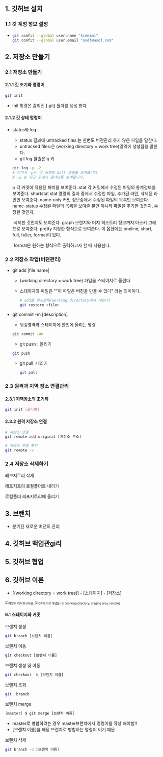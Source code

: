 ## 1. 깃허브 설치

### 1.1 깃 계정 정보 설정

 - ```bash
   git confit --global user.name "kimmimi"
   git confit --global user.email "asdf@asdf.com"
   ```

   

## 2. 저장소 만들기

### 2.1 저장소 만들기

#### 2.1.1 깃 초기화 명령어

```bash
git init
```

- init 명령은 감춰진 [.git] 폴더를 생성 한다

#### 2.1.2 깃 상태 명령어

- status와 log
  - status 결과에 untracked files:는 한번도 버젼관리 하지 않은 파일을 말한다.
  - untracked files:은 (working directory = work tree)영역에 생성됨을 말한다.
  - git log 탈출은 q 키
  
  ```bash
  git log -p -2
  # 여기서 -p는 각 커밋의 diff 결과를 보여줍니다.
  # -2 는 최근 두개의 결과만를 보여줍니다.
  ```
  
  p		각 커밋에 적용된 패치를 보여준다.
  stat		각 커밋에서 수정된 파일의 통계정보를 보여준다.
  shortstat	stat 명령의 결과 중에서 수정한 파일, 추가된 라인, 삭제된 라인만 보여준다.
  name-only	커밋 정보중에서 수정된 파일의 목록만 보여준다.
  name-status	수정된 파일의 목록을 보여줄 뿐만 아니라 파일을 추가한 것인지, 수정한 것인지, 
  
  ​							삭제한 것인지도 보여준다.
  graph		브랜치와 머지 히스토리 정보까지 아스키 그래프로 보여준다.
  pretty		지정한 형식으로 보여준다. 이 옵션에는 oneline, short, full, fuller, format이 있다. 
  
  ​					format은 원하는 형식으로 출력하고자 할 때 사용한다.

### 2.2 저장소 작업(버젼관리)

- git add [file name]
  - (working directory = work tree) 파일을 스테이지로 올린다.
  
  - 스테이지의 파일은 ""이 파일은 버젼을 만들 수 있다" 라는 의미이다.
  
    ```bash
    # add를 취소할때(working directory에서 내린다)
    git restore <file>
    ```
  
    
  
- git commit -m [description]

  - 워킹영역과 스테이지에 한번에 올리는 명령

  ```bash
  git commit -am
  ```

  - git push	: 올리기

  ```bash
  git push
  ```

  - git pull	:내리기

    ```bash
    git pull
    ```

    

### 2.3 원격과 지역 장소 연결관리

#### 	2.3.1 지역장소의 초기화

```bash 
git init [폴더명]
```

#### 	2.3.2 원격 저장소 연결

```bash
# 저장소 연결
git remote add original [저장소 주소]

# 저장소 연결 확인
git remote -v
```





### 2.4 저장소 삭제하기

레보지트리 삭제

레포지트리 로컬폴더로 내리기

로컬폴더 레포지트리에 올리기

## 3. 브랜치

- 분기된 새로운 버전의 관리

  

## 4. 깃허브 백업관gi리

## 5. 깃허브 협업

## 6. 깃허브 이론

- [(working directory = work tree)] - [스테이지] - [저장소]

<img src="https://git-scm.com/book/en/v2/images/lifecycle.png" alt="파일의 라이프사이클." style="zoom: 67%;" />

<img src="https://media.vlpt.us/images/janeljs/post/2654de26-d74b-4618-9a3c-96668a4e2a53/image.png" alt="Git의 기본 개념들 (1) (working directory, staging area, remote)" style="zoom: 67%;" />



#### 6.1 스테이지와 커밋





브랜치 생성

```bash
git branch [브랜치 이름]
```

브랜치 이동

```bash
git checkout [브랜치 이름]
```

브랜치 생성 및 이동

```bash
git checkout -b [브랜치 이름]
```

브랜치 조회

```bash
git  branch
```

브랜치 merge

```bash
(master) $ git merge [브랜치 이름]
```

- master로 병합하려는 경우 master브랜치에서 명령어를 작성 해야함!!
- [브랜치 이름]을 해당 브랜치로 병합하는 명령어 이기 때문

브랜치 삭제

```bash
git branch -d [브랜치 이름]
```



